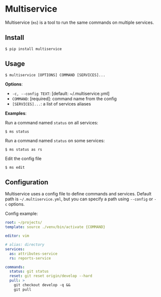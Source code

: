 # Multiservice

Multiservice (`ms`) is a tool to run the same commands on multiple services.

## Install

```console
$ pip install multiservice
```


## Usage

```console
$ multiservice [OPTIONS] COMMAND [SERVICES]...
```

**Options**:

* `-c, --config TEXT`: [default: ~/.multiservice.yml]
* `COMMAND`: [required]: command name from the config
* `[SERVICES]...`: a list of services aliases


**Examples**:

Run a command named `status` on all services:
```console
$ ms status
```

Run a command named `status` on some services:
```console
$ ms status as rs
```

Edit the config file
```console
$ ms edit
```

## Configuration
Multiservice uses a config file to define commands and services.
Default path is `~/.multiservice.yml`, but you can specify a path using `--config` or `-c` options.

Config example:
```yaml
root: ~/projects/
template: source ./venv/bin/activate {COMMAND}

editor: vim

# alias: directory
services:
  as: attributes-service
  rs: reports-service

commands:
  status: git status
  reset: git reset origin/develop --hard
  pull: >
    git checkout develop -q &&
    git pull
```
